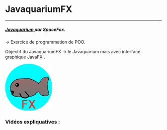 # JavaquariumFX

------------

##### [Javaquarium](https://openclassrooms.com/forum/sujet/exo-javaquarium-26798 "Javaquarium") par SpaceFox.
-> Exercice de programmation de POO.

Objectif du JavaquariumFX -> le Javaquarium mais avec interface graphique JavaFX .

![](src/icone.png)


### Vidéos expliquatives :
